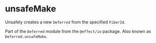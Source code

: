 # unsafeMake

Unsafely creates a new `Deferred` from the specified `FiberId`.

Part of the `Deferred` module from the `@effect/io` package. Also known as `Deferred.unsafeMake`.
